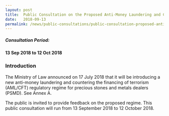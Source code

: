 ```yaml
---
layout: post
title:  Public Consultation on the Proposed Anti-Money Laundering and Countering the Financing of Terrorism Regulatory Regime for Precious Stones and Metals Dealers
date:   2018-09-13
permalink: /news/public-consultations/public-consultation-proposed-anti-money-laundering
---
```


##### **Consultation Period:**

**13 Sep 2018 to 12 Oct 2018**

### **Introduction**

The Ministry of Law announced on 17 July 2018 that it will be introducing a new anti-money laundering and countering the financing of terrorism (AML/CFT) regulatory regime for precious stones and metals dealers (PSMD). See Annex A.

The public is invited to provide feedback on the proposed regime. This public consultation will run from 13 September 2018 to 12 October 2018.
